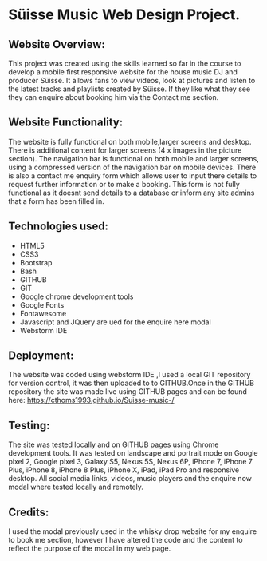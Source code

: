# Süisse Music Web Design Project.

## Website Overview:

This project was created using the skills learned so far in the course to develop a mobile first responsive website for the house music DJ and producer Süisse.
It allows fans to view videos, look at pictures and listen to the latest tracks and playlists created by Süisse.
If they like what they see they can enquire about booking him via the Contact me section. 

## Website Functionality:

The website is fully functional on both mobile,larger screens and desktop.
There is additional content for larger screens (4 x images in the picture section).
The navigation bar is functional on both mobile and larger screens, using a compressed version of the navigation bar on mobile devices. 
There is also a contact me enquiry form which allows user to input there details to request further information or to make a booking. 
This form is not fully functional as it doesnt send details to a database or inform any site admins that a form has been filled in. 

## Technologies used:

* HTML5
* CSS3
* Bootstrap
* Bash
* GITHUB
* GIT
* Google chrome development tools
* Google Fonts
* Fontawesome 
* Javascript and JQuery are ued for the enquire here modal
* Webstorm IDE

## Deployment:

The website was coded using webstorm IDE ,I used a local GIT repository for version control, it was then uploaded to to GITHUB.Once in the GITHUB repository the site was made live using GITHUB pages and can be found here: https://cthoms1993.github.io/Suisse-music-/

## Testing:

The site was tested locally and on GITHUB pages using Chrome development tools.
It was tested on landscape and portrait mode on Google pixel 2, Google pixel 3, Galaxy S5, Nexus 5S, Nexus 6P, iPhone 7, iPhone 7 Plus, iPhone 8, iPhone 8 Plus, iPhone X, iPad, iPad Pro and responsive desktop.
All social media links, videos, music players  and the enquire now modal where tested locally and remotely.

## Credits:

I used the modal previously used in the whisky drop website for my enquire to book me section, however I have altered the code and the content to reflect the purpose of the modal in my web page. 














